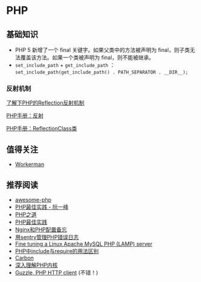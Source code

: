 # PHP

## 基础知识

- PHP 5 新增了一个 final 关键字。如果父类中的方法被声明为 final，则子类无法覆盖该方法。如果一个类被声明为 final，则不能被继承。
- `set_include_path` + `get_include_path` ：`set_include_path(get_include_path() . PATH_SEPARATOR . __DIR__);`

### 反射机制

[了解下PHP的Reflection反射机制](http://www.nowamagic.net/php/php_Reflection.php)

[PHP手册：反射](http://www.php.net/manual/zh/book.reflection.php)

[PHP手册：ReflectionClass类](http://php.net/manual/zh/class.reflectionclass.php)

## 值得关注

- [Workerman](https://github.com/youngsterxyf/Workerman)

## 推荐阅读

- [awesome-php](https://github.com/ziadoz/awesome-php)
- [PHP最佳实践 - 阮一峰](http://www.ruanyifeng.com/blog/2010/12/php_best_practices.html)
- [PHP之道](http://wulijun.github.io/php-the-right-way/)
- [PHP最佳实践](http://youngsterxyf.github.io/2013/06/01/php-best-practices/)
- [Nginx和PHP配置备忘](http://www.hjue.me/post/php-fpm-nginx)
- [用sentry管理PHP错误日志](http://www.hjue.me/post/sentry-log-php)
- [Fine tuning a Linux Apache MySQL PHP (LAMP) server](http://www.hjue.me/post/old-post/2012-fine-tuning-a-linux-apache-mysql-php-lamp-server)
- [PHP中include与require的用法区别](http://blog.csdn.net/zhanghao_hulk/article/details/12774799)
- [Carbon](http://carbon.nesbot.com/)
- [深入理解PHP内核](http://www.php-internals.com/book/)
- [Guzzle, PHP HTTP client](http://docs.guzzlephp.org/en/latest/) (不错！)


